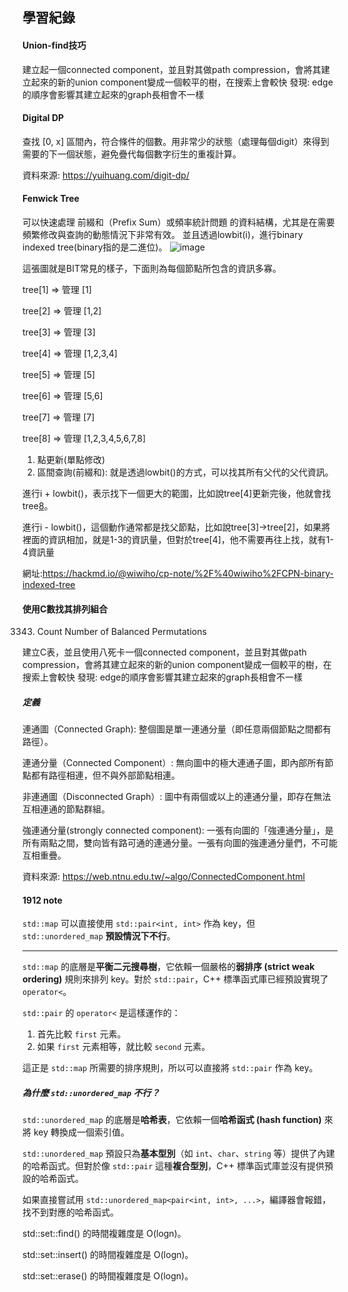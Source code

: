 ## 學習紀錄
#### Union-find技巧

建立起一個connected component，並且對其做path compression，會將其建立起來的新的union component變成一個較平的樹，在搜索上會較快
發現: edge的順序會影響其建立起來的graph長相會不一樣

#### Digital DP

查找 [0, x] 區間內，符合條件的個數。用非常少的狀態（處理每個digit）來得到需要的下一個狀態，避免疊代每個數字衍生的重複計算。

資料來源: https://yuihuang.com/digit-dp/

#### Fenwick Tree

可以快速處理 前綴和（Prefix Sum）或頻率統計問題 的資料結構，尤其是在需要頻繁修改與查詢的動態情況下非常有效。
並且透過lowbit(i)，進行binary indexed tree(binary指的是二進位)。
![image](https://github.com/user-attachments/assets/b636ec5e-2c04-4322-9e6d-6117bcc8d0ba)

這張圖就是BIT常見的樣子，下面則為每個節點所包含的資訊多寡。

tree[1] => 管理 [1]

tree[2] => 管理 [1,2]

tree[3] => 管理 [3]

tree[4] => 管理 [1,2,3,4]

tree[5] => 管理 [5]

tree[6] => 管理 [5,6]

tree[7] => 管理 [7]

tree[8] => 管理 [1,2,3,4,5,6,7,8]

1. 點更新(單點修改)
2. 區間查詢(前綴和): 就是透過lowbit()的方式，可以找其所有父代的父代資訊。

進行i + lowbit()，表示找下一個更大的範圍，比如說tree[4]更新完後，他就會找tree[8](因為tree[8]通常會包含更多的資訊)。

進行i - lowbit()，這個動作通常都是找父節點，比如說tree[3]->tree[2]，如果將裡面的資訊相加，就是1-3的資訊量，但對於tree[4]，他不需要再往上找，就有1-4資訊量


網址:https://hackmd.io/@wiwiho/cp-note/%2F%40wiwiho%2FCPN-binary-indexed-tree

#### 使用C數找其排列組合

3343. Count Number of Balanced Permutations

建立C表，並且使用八死卡一個connected component，並且對其做path compression，會將其建立起來的新的union component變成一個較平的樹，在搜索上會較快
發現: edge的順序會影響其建立起來的graph長相會不一樣

##### 定義

連通圖（Connected Graph): 整個圖是單一連通分量（即任意兩個節點之間都有路徑）。

連通分量（Connected Component）: 無向圖中的極大連通子圖，即內部所有節點都有路徑相連，但不與外部節點相連。

非連通圖（Disconnected Graph）: 圖中有兩個或以上的連通分量，即存在無法互相連通的節點群組。

強連通分量(strongly connected component): 一張有向圖的「強連通分量」，是所有兩點之間，雙向皆有路可通的連通分量。一張有向圖的強連通分量們，不可能互相重疊。

資料來源: https://web.ntnu.edu.tw/~algo/ConnectedComponent.html

#### 1912 note

`std::map` 可以直接使用 `std::pair<int, int>` 作為 key，但 `std::unordered_map` **預設情況下不行**。

-----
`std::map` 的底層是**平衡二元搜尋樹**，它依賴一個嚴格的**弱排序 (strict weak ordering)** 規則來排列 key。對於 `std::pair`，C++ 標準函式庫已經預設實現了 `operator<`。

`std::pair` 的 `operator<` 是這樣運作的：

1.  首先比較 `first` 元素。
2.  如果 `first` 元素相等，就比較 `second` 元素。

這正是 `std::map` 所需要的排序規則，所以可以直接將 `std::pair` 作為 key。

##### **為什麼 `std::unordered_map` 不行？**

`std::unordered_map` 的底層是**哈希表**，它依賴一個**哈希函式 (hash function)** 來將 key 轉換成一個索引值。

`std::unordered_map` 預設只為**基本型別**（如 `int`、`char`、`string` 等）提供了內建的哈希函式。但對於像 `std::pair` 這種**複合型別**，C++ 標準函式庫並沒有提供預設的哈希函式。

如果直接嘗試用 `std::unordered_map<pair<int, int>, ...>`，編譯器會報錯，找不到對應的哈希函式。

std::set::find() 的時間複雜度是 O(logn)。

std::set::insert() 的時間複雜度是 O(logn)。

std::set::erase() 的時間複雜度是 O(logn)。
